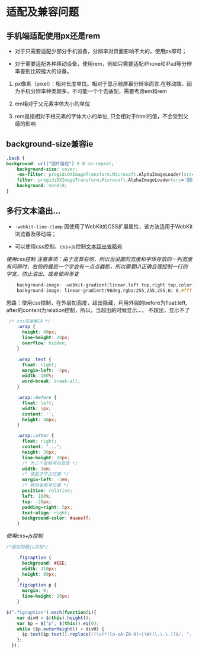 # 适配及兼容问题

## 手机端适配使用px还是rem

* 对于只需要适配少部分手机设备，分辨率对页面影响不大的，使用px即可；

* 对于需要适配各种移动设备，使用rem，例如只需要适配iPhone和iPad等分辨率差别比较挺大的设备。

1. px像素（pixel）：相对长度单位。相对于显示器屏幕分辨率而言.在移动端，因为手机分辨率种类颇多，不可能一个个去适配，需要考虑em和rem

2. em相对于父元素字体大小的单位

3. rem是指相对于根元素的字体大小的单位, 只会相对于html的值，不会受到父级的影响

## background-size兼容ie

```css
.back {
background: url("图片路径") 0 0 no-repeat;
    background-size: cover;
    -ms-filter: progid:DXImageTransform.Microsoft.AlphaImageLoader(src='图片路径',sizingMethod='scale');
    filter: progid:DXImageTransform.Microsoft.AlphaImageLoader(src='图片路径',sizingMethod='scale');
    background: none\9;
}
```


## 多行文本溢出...
* `-webkit-line-clamp` 因使用了WebKit的CSS扩展属性，该方法适用于WebKit浏览器及移动端；

* 可以使用css控制、css+js控制[文本超出省略号](./html/overflow2.html)

*使用css控制* _注意事项：由于是靠右侧，所以当设置的宽度和字体存放的一列宽度有间隙时，右侧的最后一个字会有一点点截断，所以需要UI正确合理控制一行的字宽，防止溢出、或者使用渐变_
```css
    background-image: -webkit-gradient(linear,left top,right top,color-stop(0,rgba(255,255,255,0)),color-stop(26.4%,#fff));
    background-image: linear-gradient(90deg,rgba(255,255,255,0) 0,#fff 26.4%);
```
思路：使用css控制，在外层加高度，超出隐藏，利用外层的before为float:left, after的content为relation控制，所以，当超出的时候显示...， 不超出，显示不了
```css
 /* css完美解决 */
    .wrap {
      height: 40px;
      line-height: 20px;
      overflow: hidden;
    }

    .wrap .text {
      float: right;
      margin-left: -5px;
      width: 100%;
      word-break: break-all;
    }

    .wrap::before {
      float: left;
      width: 5px;
      content: '';
      height: 40px;
    }

    .wrap::after {
      float: right;
      content: "...";
      height: 20px;
      line-height: 20px;
      /* 为三个省略号的宽度 */
      width: 3em;
      /* 使盒子不占位置 */
      margin-left: -3em;
      /* 移动省略号位置 */
      position: relative;
      left: 100%;
      top: -20px;
      padding-right: 5px;
      text-align: right;
      background-color: #aaeeff;
    }
```

*使用css+js控制*
```css
/*超出隐藏js实现*/

    .figcaption {
      background: #EEE;
      width: 410px;
      height: 80px;
    }
    .figcaption p {
      margin: 0;
      line-height: 20px;
    }
```

```js
$(".figcaption").each(function(i){
    var divH = $(this).height();
    var $p = $("p", $(this)).eq(0);
    while ($p.outerHeight() > divH) {
      $p.text($p.text().replace(/(\s)*([a-zA-Z0-9]+|\W)(\.\.\.)?$/, "..."));
    };
  });
```

